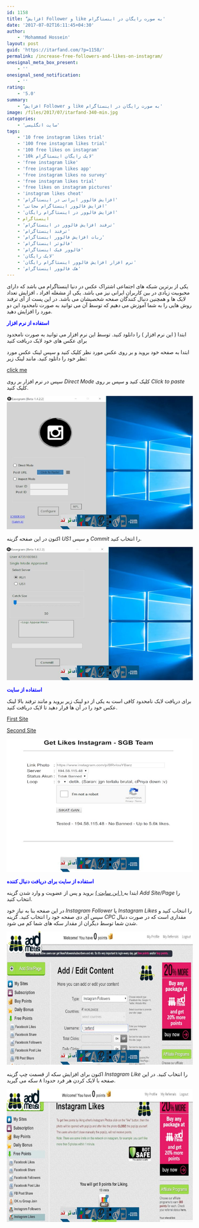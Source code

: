 ```yaml
---
id: 1158
title: 'ّافزایش Follower و like به صورت رایگان در اینستاگرام'
date: '2017-07-02T16:11:45+04:30'
author:
    - 'Mohammad Hossein'
layout: post
guid: 'https://itarfand.com/?p=1158/'
permalink: /increase-free-followers-and-likes-on-instagram/
onesignal_meta_box_present:
    - ''
onesignal_send_notification:
    - ''
rating:
    - '5.0'
summary:
    - 'ّافزایش Follower و like به صورت رایگان در اینستاگرام'
image: /files/2017/07/itarfand-340-min.jpg
categories:
    - 'سایت انگلیسی'
tags:
    - '10 free instagram likes trial'
    - '100 free instagram likes trial'
    - '100 free likes on instagram'
    - '10k لایک رایگان اینستاگرام'
    - 'free instagram like'
    - 'free instagram likes app'
    - 'free instagram likes no survey'
    - 'free instagram likes trial'
    - 'free likes on instagram pictures'
    - 'instagram likes cheat'
    - 'افزایش فالوور ایرانی در اینستاگرام'
    - 'افزایش فالوور اینستاگرام مجانی'
    - 'افزایش فالوور در اینستاگرام رایگان'
    - اینستاگرام
    - 'ترفند افزایش فالوور در اینستاگرام'
    - 'ترفند اینستاگرام'
    - 'ربات افزایش فالوور اینستاگرام'
    - 'فالوئر اینستاگرام'
    - 'فالوور فیک اینستاگرام'
    - 'لایک رایگان'
    - 'نرم افزار افزایش فالوور اینستاگرام رایگان'
    - 'هک فالوور اینستاگرام'
---
```


یکی از برترین شبکه های اجتماعی اشتراک عکس در دنیا اینستاگرام می باشد که دارای محبوبیت زیادی در بین کاربران ایرانی نیز می باشد. یکی از مشغله افراد ، افزایش تعداد لایک ها و همچنین دنبال کنندگان صفحه شخصیشان می باشد. در این پست از آی ترفند روش هایی را به شما آموزش می دهیم که توسط آن می توانید به صورت نامحدود این دو مورد را افزایش دهید.

<span style="color: #0000ff;">**استفاده از نرم افزار**</span>

ابتدا ( این نرم افزار ) را دانلود کنید. توسط این نرم افزار می توانید به صورت نامحدود برای عکس های خود لایک دربافت کنید

ابتدا به صفحه خود بروید و بر روی عکس مورد نظر کلیک کنید و سپس لینک عکس مورد نظر خود را دانلود کنید. مانند لینک زیر:

<span style="color: #008000;">[click me](https://www.instagram.com/p/BVpy7mVlrbu/)</span>

سپس در نرم افزار بر روی *Direct Mode* کلیک کنید و سپس بر روی *Click to paste* کلیک کنید.

![mhkarami97](/files/2017/07/itarfand-335-min.jpg)

اکنون در این صفحه گزینه *US1* و سپس *Commit* را انتخاب کنید.

![mhkarami97](/files/2017/07/itarfand-337-min.jpg)

<span style="color: #0000ff;">**استفاده از سایت**</span>

برای دریافت لایک نامحدود کافی است به یکی از دو لینک زیر بروید و مانند ترفند بالا لینک عکس خود را در آن ها قرار دهید تا لایک دریافت کنید.

<span style="color: #008000;">[First Site](http://kataksakti.pe.hu/instagram/index.php)</span>

<span style="color: #008000;">[Second Site](http://froze.pw/)</span>

![mhkarami97](/files/2017/07/itarfand-336.jpg)

<span style="color: #0000ff;">**استفاده از سایت برای دریافت دنبال کننده**</span>

ابتدا به[ ( این سایت )](http://addmefast.com/) بروید و پس از عضویت و وارد شدن گزینه *Add Site/Page* را انتخاب کنید.

در این صفحه بنا به نیاز خود *Instagram Follower* یا *Instagram Likes* را انتخاب کنید و سپس آی دی صفحه خود را انتخاب کنید. گزینه *CPC* مقداری است که در صورت دنبال شدن شما توسط دیگران از مقدار سکه های شما کم می شود.

![mhkarami97](/files/2017/07/itarfand-338-min-1.jpg)

اکنون برای افزایش سکه از قسمت چپ گزینه *Instagram Like* را انتخاب کنید. در این صفحه با لایک کردن هر فرد حدودا ۸ سکه می گیرید.

![mhkarami97](/files/2017/07/itarfand-339-min.jpg)